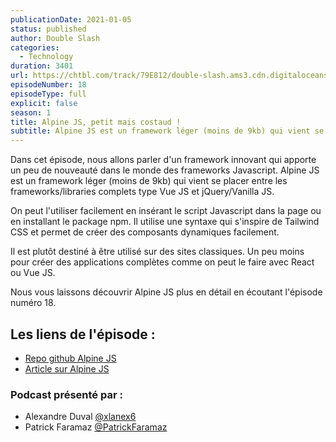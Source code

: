 ```yaml
---
publicationDate: 2021-01-05
status: published
author: Double Slash
categories:
  - Technology
duration: 3401
url: https://chtbl.com/track/79E812/double-slash.ams3.cdn.digitaloceanspaces.com/DS_016_swa.mp3
episodeNumber: 18
episodeType: full
explicit: false
season: 1
title: Alpine JS, petit mais costaud !
subtitle: Alpine JS est un framework léger (moins de 9kb) qui vient se placer entre les FW complets type Vue JS et jQuery/Vanilla JS.
---
```


Dans cet épisode, nous allons parler d'un framework innovant qui apporte un peu de nouveauté dans le monde des frameworks Javascript.
Alpine JS est un framework léger (moins de 9kb) qui vient se placer entre les frameworks/libraries complets type Vue JS et jQuery/Vanilla JS.

On peut l'utiliser facilement en insérant le script Javascript dans la page ou en installant le package npm.
Il utilise une syntaxe qui s'inspire de Tailwind CSS et permet de créer des composants dynamiques facilement.

Il est plutôt destiné à être utilisé sur des sites classiques. Un peu moins pour créer des applications complètes comme on peut le faire avec React ou Vue JS.

Nous vous laissons découvrir Alpine JS plus en détail en écoutant l'épisode numéro 18.

## Les liens de l'épisode :

- [Repo github Alpine JS](https://github.com/alpinejs/alpine)
- [Article sur Alpine JS](https://pixenjoy.com/notes/le-framework-alpinejs/)

### Podcast présenté par :

- Alexandre Duval [@xlanex6](https://twitter.com/xlanex6)
- Patrick Faramaz [@PatrickFaramaz](https://twitter.com/PatrickFaramaz)
